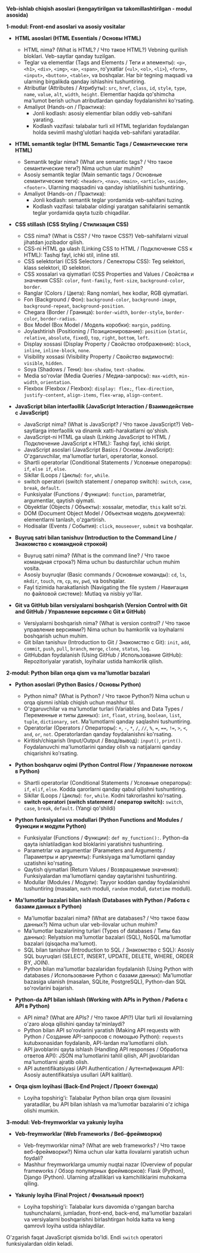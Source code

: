 **Veb-ishlab chiqish asoslari (kengaytirilgan va takomillashtirilgan - modul asosida)**

**1-modul: Front-end asoslari va asosiy vositalar**

* **HTML asoslari (HTML Essentials / Основы HTML)**
    * HTML nima? (What is HTML? / Что такое HTML?) Vebning qurilish bloklari. Veb-saytlar qanday tuzilgan.
    * Teglar va elementlar (Tags and Elements / Теги и элементы):  `<p>`, `<h1>`, `<div>`, `<img>`, `<a>`, `<span>`, ro'yxatlar (`<ul>`, `<ol>`, `<li>`),  `<form>`, `<input>`, `<button>`, `<table>`, va boshqalar. Har bir tegning maqsadi va ularning birgalikda qanday ishlashini tushuntiring.
    * Atributlar (Attributes / Атрибуты): `src`, `href`, `class`, `id`, `style`, `type`, `name`, `value`, `alt`, `width`, `height`. Elementlar haqida qo'shimcha ma'lumot berish uchun atributlardan qanday foydalanishni ko'rsating.
    * Amaliyot (Hands-on / Практика):
        * Jonli kodlash: asosiy elementlar bilan oddiy veb-sahifani yarating.
        * Kodlash vazifasi: talabalar turli xil HTML teglaridan foydalangan holda sevimli mashg'ulotlari haqida veb-sahifani yaratadilar.

* **HTML semantik teglar (HTML Semantic Tags / Семантические теги HTML)**
    * Semantik teglar nima? (What are semantic tags? / Что такое семантические теги?) Nima uchun ular muhim?
    * Asosiy semantik teglar (Main semantic tags / Основные семантические теги): `<header>`, `<nav>`, `<main>`, `<article>`, `<aside>`, `<footer>`. Ularning maqsadini va qanday ishlatilishini tushuntiring.
    * Amaliyot (Hands-on / Практика):
        * Jonli kodlash: semantik teglar yordamida veb-sahifani tuzing.
        * Kodlash vazifasi: talabalar oldingi yaratgan sahifalarini semantik teglar yordamida qayta tuzib chiqadilar.

* **CSS stillash (CSS Styling / Стилизация CSS)**

    * CSS nima? (What is CSS? / Что такое CSS?) Veb-sahifalarni vizual jihatdan jozibador qilish.
    * CSS-ni HTML ga ulash (Linking CSS to HTML / Подключение CSS к HTML): Tashqi fayl, ichki stil, inline stil.
    * CSS selektorlari (CSS Selectors / Селекторы CSS): Teg selektori, klass selektori, ID selektori.
    * CSS xossalari va qiymatlari (CSS Properties and Values / Свойства и значения CSS): `color`, `font-family`, `font-size`, `background-color`, `border`.
    * Ranglar (Colors / Цвета): Rang nomlari, hex kodlar, RGB qiymatlari.
    * Fon (Background / Фон): `background-color`, `background-image`, `background-repeat`, `background-position`.
    * Chegara (Border / Граница): `border-width`, `border-style`, `border-color`, `border-radius`.
    * Box Model (Box Model / Модель коробки): `margin`, `padding`.
    * Joylashtirish (Positioning / Позиционирование): `position` (`static`, `relative`, `absolute`, `fixed`), `top`, `right`, `bottom`, `left`.
    * Display xossasi (Display Property / Свойство отображения): `block`, `inline`, `inline-block`, `none`.
    * Visibility xossasi (Visibility Property / Свойство видимости): `visible`, `hidden`.
    * Soya (Shadows / Тени): `box-shadow`, `text-shadow`.
    * Media so'rovlar (Media Queries / Медиа-запросы): `max-width`, `min-width`, `orientation`.
    * Flexbox (Flexbox / Flexbox): `display: flex;`, `flex-direction`, `justify-content`, `align-items`, `flex-wrap`, `align-content`.

* **JavaScript bilan interfaollik (JavaScript Interaction / Взаимодействие с JavaScript)**
    * JavaScript nima? (What is JavaScript? / Что такое JavaScript?) Veb-saytlarga interfaollik va dinamik xatti-harakatlarni qo'shish.
    * JavaScript-ni HTML ga ulash (Linking JavaScript to HTML / Подключение JavaScript к HTML): Tashqi fayl, ichki skript.
    * JavaScript asoslari (JavaScript Basics / Основы JavaScript): O'zgaruvchilar, ma'lumotlar turlari, operatorlar, konsol.
    * Shartli operatorlar (Conditional Statements / Условные операторы): `if`, `else if`, `else`.
    * Sikllar (Loops / Циклы): `for`, `while`.
    * switch operatori (switch statement / оператор switch):  `switch`, `case`, `break`, `default`.
    * Funksiyalar (Functions / Функции): `function`, parametrlar, argumentlar, qaytish qiymati.
    * Obyektlar (Objects / Объекты): xossalar, metodlar, `this` kalit so'zi.
    * DOM (Document Object Model / Объектная модель документа): elementlarni tanlash, o'zgartirish.
    * Hodisalar (Events / События): `click`, `mouseover`, `submit` va boshqalar.

* **Buyruq satri bilan tanishuv (Introduction to the Command Line / Знакомство с командной строкой)**
    * Buyruq satri nima? (What is the command line? / Что такое командная строка?) Nima uchun bu dasturchilar uchun muhim vosita.
    * Asosiy buyruqlar (Basic commands / Основные команды): `cd`, `ls`, `mkdir`, `touch`, `rm`, `cp`, `mv`, `pwd`, va boshqalar.
    * Fayl tizimida harakatlanish (Navigating the file system / Навигация по файловой системе):  Mutlaq va nisbiy yo'llar.

* **Git va GitHub bilan versiyalarni boshqarish (Version Control with Git and GitHub / Управление версиями с Git и GitHub)**
    * Versiyalarni boshqarish nima? (What is version control? / Что такое управление версиями?) Nima uchun bu hamkorlik va loyihalarni boshqarish uchun muhim.
    * Git bilan tanishuv (Introduction to Git / Знакомство с Git): `init`, `add`, `commit`, `push`, `pull`, `branch`, `merge`, `clone`, `status`, `log`.
    * GitHubdan foydalanish (Using GitHub / Использование GitHub): Repozitoriyalar yaratish, loyihalar ustida hamkorlik qilish.

**2-modul: Python bilan orqa qism va ma'lumotlar bazalari**

* **Python asoslari (Python Basics / Основы Python)**
    * Python nima? (What is Python? / Что такое Python?) Nima uchun u orqa qismni ishlab chiqish uchun mashhur til.
    * O'zgaruvchilar va ma'lumotlar turlari (Variables and Data Types / Переменные и типы данных): `int`, `float`, `string`, `boolean`, `list`, `tuple`, `dictionary`, `set`. Ma'lumotlarni qanday saqlashni tushuntiring.
    * Operatorlar (Operators / Операторы):  `+`, `-`, `*`, `/`, `//`, `%`, `=`, `==`, `!=`, `>`, `<`, `and`, `or`, `not`. Operatorlardan qanday foydalanishni ko'rsating.
    * Kiritish/chiqarish (Input/Output / Ввод/вывод):  `input()`, `print()`. Foydalanuvchi ma'lumotlarini qanday olish va natijalarni qanday chiqarishni ko'rsating.

* **Python boshqaruv oqimi (Python Control Flow / Управление потоком в Python)**
    * Shartli operatorlar (Conditional Statements / Условные операторы): `if`, `elif`, `else`.  Kodda qarorlarni qanday qabul qilishni tushuntiring.
    * Sikllar (Loops / Циклы):  `for`, `while`. Kodni takrorlashni ko'rsating.
    * **switch operatori (switch statement / оператор switch):**  `switch`, `case`, `break`, `default`. (Yangi qo'shildi)

* **Python funksiyalari va modullari (Python Functions and Modules / Функции и модули Python)**
    * Funksiyalar (Functions / Функции):  `def my_function():`. Python-da qayta ishlatiladigan kod bloklarini yaratishni tushuntiring.
    * Parametrlar va argumentlar (Parameters and Arguments / Параметры и аргументы):  Funksiyaga ma'lumotlarni qanday uzatishni ko'rsating.
    * Qaytish qiymatlari (Return Values / Возвращаемые значения):  Funksiyalardan ma'lumotlarni qanday qaytarishni tushuntiring.
    * Modullar (Modules / Модули):  Tayyor koddan qanday foydalanishni tushuntiring (masalan, `math` moduli, `random` moduli, `datetime` moduli).

* **Ma'lumotlar bazalari bilan ishlash (Databases with Python / Работа с базами данных в Python)**
    * Ma'lumotlar bazalari nima? (What are databases? / Что такое базы данных?) Nima uchun ular veb-ilovalar uchun muhim?
    * Ma'lumotlar bazalarining turlari (Types of databases / Типы баз данных): Relyatsion ma'lumotlar bazalari (SQL), NoSQL ma'lumotlar bazalari (qisqacha ma'lumot).
    * SQL bilan tanishuv (Introduction to SQL / Знакомство с SQL): Asosiy SQL buyruqlari (SELECT, INSERT, UPDATE, DELETE, WHERE, ORDER BY, JOIN).
    * Python bilan ma'lumotlar bazalaridan foydalanish (Using Python with databases / Использование Python с базами данных): Ma'lumotlar bazasiga ulanish (masalan, SQLite, PostgreSQL), Python-dan SQL so'rovlarini bajarish.

* **Python-da API bilan ishlash (Working with APIs in Python / Работа с API в Python)**
    * API nima? (What are APIs? / Что такое API?) Ular turli xil ilovalarning o'zaro aloqa qilishini qanday ta'minlaydi?
    * Python bilan API so'rovlarini yaratish (Making API requests with Python / Создание API-запросов с помощью Python): `requests` kutubxonasidan foydalanib, API-lardan ma'lumotlarni olish.
    * API javoblarini qayta ishlash (Handling API responses / Обработка ответов API):  JSON ma'lumotlarini tahlil qilish, API javoblaridan ma'lumotlarni ajratib olish.
    * API autentifikatsiyasi (API Authentication / Аутентификация API): Asosiy autentifikatsiya usullari (API kalitlari).

* **Orqa qism loyihasi (Back-End Project / Проект бэкенда)**
    * Loyiha topshirig'i: Talabalar Python bilan orqa qism ilovasini yaratadilar, bu API bilan ishlash va ma'lumotlar bazalarini o'z ichiga olishi mumkin.

**3-modul: Veb-freymworklar va yakuniy loyiha**

* **Veb-freymworklar (Web Frameworks / Веб-фреймворки)**
    * Veb-freymworklar nima? (What are web frameworks? / Что такое веб-фреймворки?) Nima uchun ular katta ilovalarni yaratish uchun foydali?
    * Mashhur freymworklarga umumiy nuqtai nazar (Overview of popular frameworks / Обзор популярных фреймворков):  Flask (Python), Django (Python). Ularning afzalliklari va kamchiliklarini muhokama qiling.

* **Yakuniy loyiha (Final Project / Финальный проект)**
    * Loyiha topshirig'i: Talabalar kurs davomida o'rgangan barcha tushunchalarni, jumladan, front-end, back-end, ma'lumotlar bazalari va versiyalarni boshqarishni birlashtirgan holda katta va keng qamrovli loyiha ustida ishlaydilar. 

O'zgarish faqat JavaScript qismida bo'ldi. Endi `switch` operatori funksiyalardan oldin keladi.